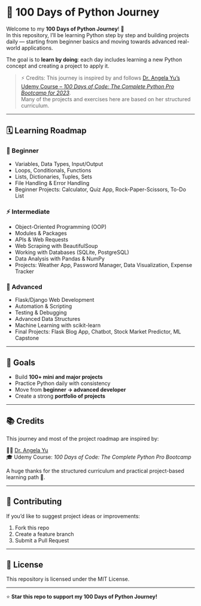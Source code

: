# 🐍 100 Days of Python Journey  

Welcome to my **100 Days of Python Journey**! 🎯  
In this repository, I’ll be learning Python step by step and building projects daily — starting from beginner basics and moving towards advanced real-world applications.  

The goal is to **learn by doing**: each day includes learning a new Python concept and creating a project to apply it.  

> ⚡ Credits: This journey is inspired by and follows [Dr. Angela Yu’s Udemy Course – *100 Days of Code: The Complete Python Pro Bootcamp for 2023*](https://www.udemy.com/course/100-days-of-code/).  
> Many of the projects and exercises here are based on her structured curriculum. 

---
## 🗓️ Learning Roadmap  

### 🔰 Beginner
- Variables, Data Types, Input/Output  
- Loops, Conditionals, Functions  
- Lists, Dictionaries, Tuples, Sets  
- File Handling & Error Handling  
- Beginner Projects: Calculator, Quiz App, Rock-Paper-Scissors, To-Do List  

### ⚡ Intermediate 
- Object-Oriented Programming (OOP)  
- Modules & Packages  
- APIs & Web Requests  
- Web Scraping with BeautifulSoup  
- Working with Databases (SQLite, PostgreSQL)  
- Data Analysis with Pandas & NumPy  
- Projects: Weather App, Password Manager, Data Visualization, Expense Tracker  

### 🚀 Advanced
- Flask/Django Web Development  
- Automation & Scripting  
- Testing & Debugging  
- Advanced Data Structures  
- Machine Learning with scikit-learn  
- Final Projects: Flask Blog App, Chatbot, Stock Market Predictor, ML Capstone  

---

## 🎯 Goals  
- Build **100+ mini and major projects**  
- Practice Python daily with consistency  
- Move from **beginner → advanced developer**  
- Create a strong **portfolio of projects**  

---

## 📚 Credits  

This journey and most of the project roadmap are inspired by:  

👩‍🏫 [Dr. Angela Yu](https://www.appbrewery.co/p/100-days-of-code)  
🎓 Udemy Course: *100 Days of Code: The Complete Python Pro Bootcamp*  

A huge thanks for the structured curriculum and practical project-based learning path 🙌.  

---

## 🤝 Contributing  
If you’d like to suggest project ideas or improvements:  
1. Fork this repo  
2. Create a feature branch  
3. Submit a Pull Request  

---

## 📜 License  
This repository is licensed under the MIT License.  

---

⭐ **Star this repo to support my 100 Days of Python Journey!**  
